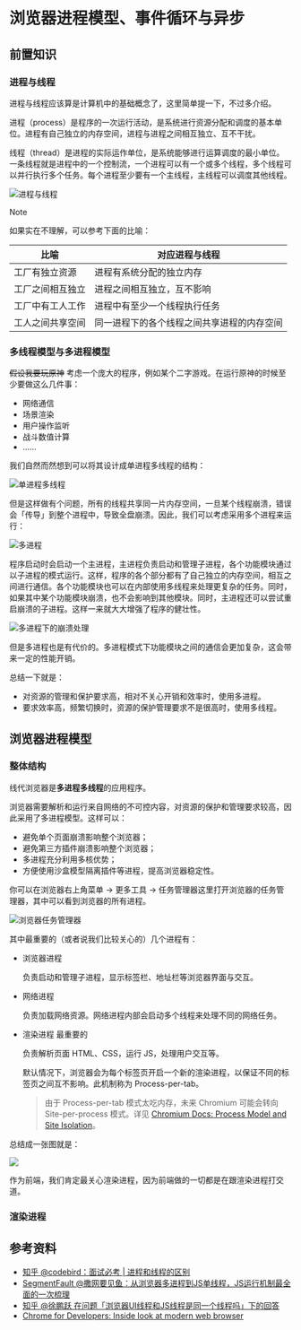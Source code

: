 # 浏览器进程模型、事件循环与异步

## 前置知识

### 进程与线程

进程与线程应该算是计算机中的基础概念了，这里简单提一下，不过多介绍。

进程（process）是程序的一次运行活动，是系统进行资源分配和调度的基本单位。进程有自己独立的内存空间，进程与进程之间相互独立、互不干扰。

线程（thread）是进程的实际运作单位，是系统能够进行运算调度的最小单位。一条线程就是进程中的一个控制流，一个进程可以有一个或多个线程，多个线程可以并行执行多个任务。每个进程至少要有一个主线程，主线程可以调度其他线程。

![进程与线程](./images/ram-process.svg)

> [!note]
>
> 如果实在不理解，可以参考下面的比喻：
>
> | 比喻             | 对应进程与线程                             |
> | ---------------- | ------------------------------------------ |
> | 工厂有独立资源   | 进程有系统分配的独立内存                   |
> | 工厂之间相互独立 | 进程之间相互独立，互不影响                 |
> | 工厂中有工人工作 | 进程中有至少一个线程执行任务               |
> | 工人之间共享空间 | 同一进程下的各个线程之间共享进程的内存空间 |

### 多线程模型与多进程模型

~~假设我要玩原神~~ 考虑一个庞大的程序，例如某个二字游戏。在运行原神的时候至少要做这么几件事：

- 网络通信
- 场景渲染
- 用户操作监听
- 战斗数值计算
- ……

我们自然而然想到可以将其设计成单进程多线程的结构：

![单进程多线程](./images/ram-multithread.svg)

但是这样做有个问题，所有的线程共享同一片内存空间，一旦某个线程崩溃，错误会「传导」到整个进程中，导致全盘崩溃。因此，我们可以考虑采用多个进程来运行：

![多进程](./images/ram-multiprocess.svg)

程序启动时会启动一个主进程，主进程负责启动和管理子进程，各个功能模块通过以子进程的模式运行。这样，程序的各个部分都有了自己独立的内存空间，相互之间进行通信。各个功能模块也可以在内部使用多线程来处理更复杂的任务。同时，如果其中某个功能模块崩溃，也不会影响到其他模块。同时，主进程还可以尝试重启崩溃的子进程。这样一来就大大增强了程序的健壮性。

![多进程下的崩溃处理](./images/ram-multiprocess-error.svg)

但是多进程也是有代价的。多进程模式下功能模块之间的通信会更加复杂，这会带来一定的性能开销。

总结一下就是：

- 对资源的管理和保护要求高，相对不关心开销和效率时，使用多进程。
- 要求效率高，频繁切换时，资源的保护管理要求不是很高时，使用多线程。

## 浏览器进程模型

### 整体结构

线代浏览器是**多进程多线程**的应用程序。

浏览器需要解析和运行来自网络的不可控内容，对资源的保护和管理要求较高，因此采用了多进程模型。这样可以：

- 避免单个页面崩溃影响整个浏览器；
- 避免第三方插件崩溃影响整个浏览器；
- 多进程充分利用多核优势；
- 方便使用沙盒模型隔离插件等进程，提高浏览器稳定性。

你可以在浏览器右上角菜单 → 更多工具 → 任务管理器这里打开浏览器的任务管理器，其中可以看到浏览器的所有进程。

![浏览器任务管理器](./images/task-manager.png)

其中最重要的（或者说我们比较关心的）几个进程有：

- 浏览器进程

  负责启动和管理子进程，显示标签栏、地址栏等浏览器界面与交互。

- 网络进程

  负责加载网络资源。网络进程内部会启动多个线程来处理不同的网络任务。

- 渲染进程 <T purple>最重要的</T>

  负责解析页面 HTML、CSS，运行 JS，处理用户交互等。

  默认情况下，浏览器会为每个标签页开启一个新的渲染进程，以保证不同的标签页之间互不影响。此机制称为 Process-per-tab。

  > 由于 Process-per-tab 模式太吃内存，未来 Chromium 可能会转向 Site-per-process 模式。详见 [Chromium Docs: Process Model and Site Isolation](https://chromium.googlesource.com/chromium/src/+/main/docs/process_model_and_site_isolation.md#Modes-and-Availability)。

总结成一张图就是：

![](./images/browser-process.svg)

作为前端，我们肯定最关心渲染进程，因为前端做的一切都是在跟渲染进程打交道。

### 渲染进程



## 参考资料

- [知乎 @codebird：面试必考 | 进程和线程的区别](https://zhuanlan.zhihu.com/p/114453309)
- [SegmentFault @撒网要见鱼：从浏览器多进程到JS单线程，JS运行机制最全面的一次梳理](https://segmentfault.com/a/1190000012925872#item-4-1)
- [知乎 @徐鹏跃 在问题「浏览器UI线程和JS线程是同一个线程吗」下的回答](https://www.zhihu.com/question/264253488/answer/2160885082)
- [Chrome for Developers: Inside look at modern web browser](https://developer.chrome.com/blog/inside-browser-part1)